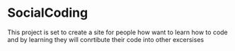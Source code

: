 SocialCoding
============

This project is set to create a site for people how want to learn how to code and by learning they will conrtibute their code into other excersises
